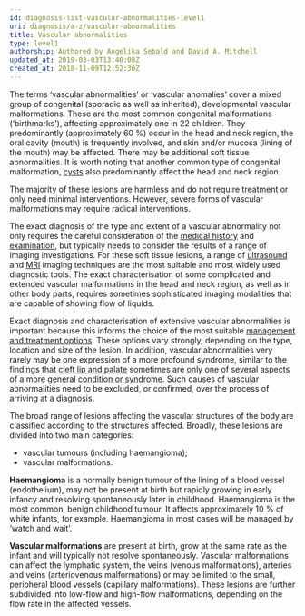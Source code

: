 ```yaml
---
id: diagnosis-list-vascular-abnormalities-level1
uri: diagnosis/a-z/vascular-abnormalities
title: Vascular abnormalities
type: level1
authorship: Authored by Angelika Sebald and David A. Mitchell
updated_at: 2019-03-03T13:46:08Z
created_at: 2018-11-09T12:52:30Z
---
```


<p>The terms ‘vascular abnormalities’ or ‘vascular anomalies’ cover
    a mixed group of congenital (sporadic as well as inherited),
    developmental vascular malformations. These are the most
    common congenital malformations (‘birthmarks’), affecting
    approximately one in 22 children. They predominantly (approximately
    60 %) occur in the head and neck region, the oral cavity
    (mouth) is frequently involved, and skin and/or mucosa (lining
    of the mouth) may be affected. There may be additional soft
    tissue abnormalities. It is worth noting that another common
    type of congenital malformation, <a href="/diagnosis/a-z/cyst/detailed">cysts</a>    also predominantly affect the head and neck region.</p>
<p>The majority of these lesions are harmless and do not require
    treatment or only need minimal interventions. However, severe
    forms of vascular malformations may require radical interventions.</p>
<p>The exact diagnosis of the type and extent of a vascular abnormality
    not only requires the careful consideration of the <a href="/diagnosis/tests/medical-history">medical history</a>    and <a href="/diagnosis/tests/examination">examination</a>,
    but typically needs to consider the results of a range of
    imaging investigations. For these soft tissue lesions, a
    range of <a href="/diagnosis/tests/ultrasound">ultrasound</a>    and <a href="/diagnosis/tests/mri">MRI</a> imaging
    techniques are the most suitable and most widely used diagnostic
    tools. The exact characterisation of some complicated and
    extended vascular malformations in the head and neck region,
    as well as in other body parts, requires sometimes sophisticated
    imaging modalities that are capable of showing flow of liquids.</p>
<p>Exact diagnosis and characterisation of extensive vascular abnormalities
    is important because this informs the choice of the most
    suitable <a href="/treatment/surgery/vascular-abnormalities">management and treatment options</a>.
    These options vary strongly, depending on the type, location
    and size of the lesion. In addition, vascular abnormalities
    very rarely may be one expression of a more profound syndrome,
    similar to the findings that <a href="/diagnosis/a-z/cleft-lip-palate/detailed">cleft lip and palate</a>    sometimes are only one of several aspects of a more <a href="/diagnosis/a-z/craniofacial-anomalies/detailed">general condition or syndrome</a>.
    Such causes of vascular abnormalities need to be excluded,
    or confirmed, over the process of arriving at a diagnosis.</p>
<p>The broad range of lesions affecting the vascular structures
    of the body are classified according to the structures affected.
    Broadly, these lesions are divided into two main categories:</p>
<ul>
    <li>vascular tumours (including haemangioma);</li>
    <li>vascular malformations.</li>
</ul>
<p><strong>Haemangioma</strong> is a normally benign tumour of the
    lining of a blood vessel (endothelium), may not be present
    at birth but rapidly growing in early infancy and resolving
    spontaneously later in childhood. Haemangioma is the most
    common, benign childhood tumour. It affects approximately
    10 % of white infants, for example. Haemangioma in most cases
    will be managed by ‘watch and wait’.</p>
<p><strong>Vascular malformations</strong> are present at birth,
    grow at the same rate as the infant and will typically not
    resolve spontaneously. Vascular malformations can affect
    the lymphatic system, the veins (venous malformations), arteries
    and veins (arteriovenous malformations) or may be limited
    to the small, peripheral blood vessels (capillary malformations).
    These lesions are further subdivided into low-flow and high-flow
    malformations, depending on the flow rate in the affected
    vessels.</p>
